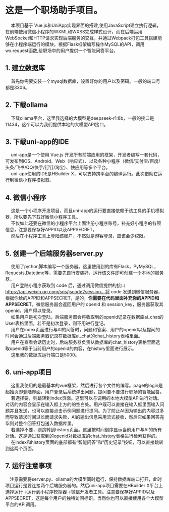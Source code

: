 # 这是一个职场助手项目。 <br />
&emsp; 本项目基于 Vue.js和UniApp实现界面的搭建,使用JavaScript建立执行逻辑，在前端使用微信小程序的WXML和WXSS完成样式设计，而在后端运用WebSocket和HTTP请求实现后端服务的交互，并通过Webpack打包工具搭建能够在小程序端运行的模块。根据Flask框架编写操作MySQL的API，调用wx.request函数,给职场中的用户提供一个智能问答平台。
## 1. 建立数据库
&emsp; 首先你需要安装一个mysql数据库，设置好你的用户以及密码。一般的端口号都是3306。
## 2. 下载ollama
&emsp; 下载ollama平台，这里我选择的大模型是deepseek-r1:8b，一般的接口是11434，这个可以为我们提供本地的大模型API接口。
## 3. 下载uni-app的IDE
&emsp; uni-app是一个使用 Vue.js 开发所有前端应用的框架，开发者编写一套代码，可发布到iOS、Android、Web（响应式）、以及各种小程序（微信/支付宝/百度/头条/飞书/QQ/快手/钉钉/淘宝）、快应用等多个平台。<br />
&emsp; uni-app使用的IDE是HBuilder X，可以支持跨平台的编译运行。此次借助它运行到微信小程序模拟器。
## 4. 微信小程序
&emsp; 这是一个小程序开发项目，而且uni-app的运行要直接依赖于该工具的手机模拟器，所以要先下载好微信小程序工具。<br />
&emsp; 不仅如此还要在微信的小程序平台上面注册小程序账号，补充好小程序的各项信息，注意要保存好APPID以及APPSECRET。 <br />
&emsp; 然后在小程序工具上登陆该账户，不然就是游客登录，应该会少权限。
## 5. 创建一个后端服务器server.py
&emsp; 使用了python脚本编写一个服务器。这里使用到的库有Flask，PyMySQL，Requests,Datetime等，需要先自行安装好，运行该文件即可创建一个本地的服务器。<br />
&emsp; 用户登陆小程序获取到 code 后，通过调用微信提供的接口 https://api.weixin.qq.com/sns/jscode2session，将 code 发送到微信服务器，根据你给的APPID和APPSECRET，是的，**你需要在代码里面补充你的APPID和APPSECRET**，微信服务器会返回用户的 openid 和 session_key，服务器获取其openid，用户得以登录。<br />
&emsp; 如果用户是初次登陆，后端服务器会将收取到的openid记录在数据库ai_chat的User表格里面，若不是初次登录，则不用进行登记。<br />
&emsp; 用户在index页面进行与AI的问答时，问题和答案、用户的openid以及提问的时间会通过后端服务器记录在数据库ai_chat的chat_history表格里面。<br />
&emsp; 用户在查看会话历史时，后端服务器负责从数据库的chat_history表格里面选取openid等于当前用户的openid的内容，在history里面进行展示。<br />
&emsp; 这里我的数据库运行端口是5000。
## 6. uni-app项目
&emsp; 这里我使用的是最基本的vue框架，然后进行各个文件的编写。page的login是起始页即登陆界面，用户登录后系统弹出问题，提问要不要进行职场的智能回答。<br />
&emsp; 若选择要，则跳转到index页面。这里可以与调用的本地大模型API进行对话。对话的内容会显示在输入框上方的的空白处。用户既可以直接在输入框里面输入问题并且发送，也可以直接点击示例问题进行提问。为了防止AI因为输出的内容过多而导致请求时间过长而请求失败，AI的输出信息采用流式接收，然后它如果回答完毕则对整个回答打包送入数据库里。<br />
&emsp; 若选择不要，则跳转到history页面。这里按时间倒序显示当前用户与AI的所有对话。这是通过获取到的openid对数据库的chat_history表格进行检索获得的。<br />
&emsp; 在index和history页面的底部都有“智能问答”和“历史记录”按钮，可以直接跳转到这两个页面。<br />
## 7. 运行注意事项
&emsp;注意需要将server.py、ollama的大模型同时运行，保持数据库端口打开，此时项目运行是要连接两个后端服务器的。然后uni-app项目需要在HBuilder X平台上选择运行->运行到小程序模拟器->微信开发者工具。注意要保存好APPID以及APPSECRET，这是每个用户的独特访问标识。当然你也可以直接使用各个大模型平台的API调用。

